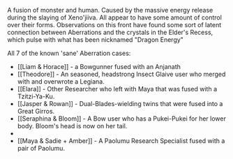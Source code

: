 A fusion of monster and human.
Caused by the massive energy release during the slaying of Xeno'jiiva.
All appear to have some amount of control over their forms.
Observations on this front have found some sort of latent connection between Aberrations and the crystals in the Elder's Recess, which pulse with what has been nicknamed "Dragon Energy"

All 7 of the known 'sane' Aberration cases:
- [[Liam & Horace]] - a Bowgunner fused with an Anjanath
- [[Theodore]] - An seasoned, headstrong Insect Glaive user who merged with and overwrote a Legiana.
- [[Elara]] - Other Researcher who left with Maya that was fused with a Tzitzi-Ya-Ku.
- [[Jasper & Rowan]] - Dual-Blades-wielding twins that were fused into a Great Girros.
- [[Seraphina & Bloom]] - A Bow user who has a Pukei-Pukei for her lower body. Bloom's head is now on her tail.
- 
- [[Maya & Sadie + Amber]] - A Paolumu Research Specialist fused with a pair of Paolumu.